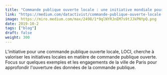 ```yaml
---
title: "Commande publique ouverte locale : une initiative mondiale pour partager les bonnes pratiques et valoriser l’entraide"
link: "https://medium.com/datactivist/commande-publique-ouverte-locale-une-initiative-mondiale-pour-partager-les-bonnes-pratiques-et-9bcb78ec01e3"
image: https://miro.medium.com/max/2498/1*9qlNYRJnEM7s9tJJkPNYpQ.png
date: 2019-10-2
tags: ["blog"]
draft: false
weight: 300
---
```

L’initiative pour une commande publique ouverte locale, LOCI, cherche à valoriser les initiatives locales en matière de commande publique ouverte. Focus sur quelques exemples et les engagements de la ville de Paris pour approfondir l'ouverture des données de la commande publique.